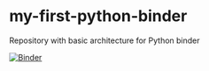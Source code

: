 # my-first-python-binder
Repository with basic architecture for Python binder

[![Binder](https://mybinder.org/badge_logo.svg)](https://mybinder.org/v2/gh/sedv8808/my-first-python-binder/main?labpath=my-folium-map-notebook.ipynb)

